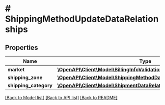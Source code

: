 # # ShippingMethodUpdateDataRelationships

## Properties

Name | Type | Description | Notes
------------ | ------------- | ------------- | -------------
**market** | [**\OpenAPI\Client\Model\BillingInfoValidationRuleDataRelationshipsMarket**](BillingInfoValidationRuleDataRelationshipsMarket.md) |  | [optional]
**shipping_zone** | [**\OpenAPI\Client\Model\ShippingMethodDataRelationshipsShippingZone**](ShippingMethodDataRelationshipsShippingZone.md) |  | [optional]
**shipping_category** | [**\OpenAPI\Client\Model\ShipmentDataRelationshipsShippingCategory**](ShipmentDataRelationshipsShippingCategory.md) |  | [optional]

[[Back to Model list]](../../README.md#models) [[Back to API list]](../../README.md#endpoints) [[Back to README]](../../README.md)
